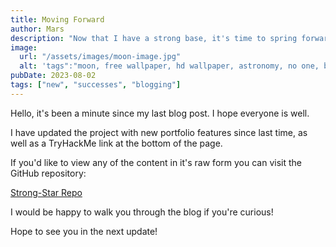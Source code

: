 ```yaml
---
title: Moving Forward
author: Mars
description: "Now that I have a strong base, it's time to spring forward!"
image:
  url: "/assets/images/moon-image.jpg"
  alt: 'tags":"moon, free wallpaper, hd wallpaper, astronomy, no one, beautiful wallpaper, 4k wallpaper 1920x1080, planet, laptop wallpaper, the science, space, 4k wallpaper, astrology, wallpaper hd, spherical, galaxy, full hd wallpaper, space wallpaper, sky, intelligence service, desktop wallpaper, sky background'
pubDate: 2023-08-02
tags: ["new", "successes", "blogging"]
---
```


Hello, it's been a minute since my last blog post. I hope everyone is well.

I have updated the project with new portfolio features since last time, as well as a TryHackMe link at the bottom of the page.

If you'd like to view any of the content in it's raw form you can visit the GitHub repository:

[Strong-Star Repo](https://github.com/ryan-theengineer/strong-star-starter/)

I would be happy to walk you through the blog if you're curious!

Hope to see you in the next update!
